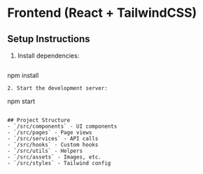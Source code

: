 # Frontend (React + TailwindCSS)

## Setup Instructions

1. Install dependencies:
   ```
npm install
   ```
2. Start the development server:
   ```
npm start
   ```

## Project Structure
- `/src/components` - UI components
- `/src/pages` - Page views
- `/src/services` - API calls
- `/src/hooks` - Custom hooks
- `/src/utils` - Helpers
- `/src/assets` - Images, etc.
- `/src/styles` - Tailwind config
